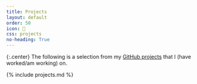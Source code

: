 ```yaml
---
title: Projects
layout: default
order: 50
icon: 
css: projects
no-heading: True
---
```


{:.center}
The following is a selection from my [GitHub projects](https://github.com/xiaoxiae) that I (have worked/am working) on.

{% include projects.md %}
